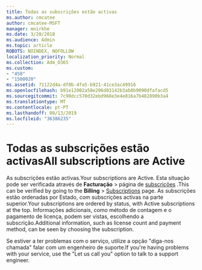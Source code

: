 ```yaml
---
title: Todas as subscrições estão activas
ms.author: cmcatee
author: cmcatee-MSFT
manager: mnirkhe
ms.date: 3/20/2018
ms.audience: Admin
ms.topic: article
ROBOTS: NOINDEX, NOFOLLOW
localization_priority: Normal
ms.collection: Adm_O365
ms.custom:
- "458"
- "1500020"
ms.assetid: 71122d4a-df0b-4fa5-b921-41ce3ac49916
ms.openlocfilehash: b91e12002a58e206d03142b3ab8b9090dfafacd5
ms.sourcegitcommit: 7c90dcc570d32ebd968e3e4e816a7b482890b3a4
ms.translationtype: MT
ms.contentlocale: pt-PT
ms.lasthandoff: 08/13/2019
ms.locfileid: "36386235"
---
```

# <a name="all-subscriptions-are-active"></a><span data-ttu-id="f132d-102">Todas as subscrições estão activas</span><span class="sxs-lookup"><span data-stu-id="f132d-102">All subscriptions are Active</span></span>

<span data-ttu-id="f132d-103">As subscrições estão activas.</span><span class="sxs-lookup"><span data-stu-id="f132d-103">Your subscriptions are Active.</span></span> <span data-ttu-id="f132d-104">Esta situação pode ser verificada através de **Facturação** \> página de [subscrições](https://go.microsoft.com/fwlink/p/?linkid=842054) .</span><span class="sxs-lookup"><span data-stu-id="f132d-104">This can be verified by going to the **Billing** \> [Subscriptions](https://go.microsoft.com/fwlink/p/?linkid=842054) page.</span></span> <span data-ttu-id="f132d-105">As subscrições estão ordenadas por Estado, com subscrições activas na parte superior.</span><span class="sxs-lookup"><span data-stu-id="f132d-105">Your subscriptions are ordered by status, with Active subscriptions at the top.</span></span> <span data-ttu-id="f132d-106">Informações adicionais, como método de contagem e o pagamento de licença, podem ser vistas, escolhendo a subscrição.</span><span class="sxs-lookup"><span data-stu-id="f132d-106">Additional information, such as license count and payment method, can be seen by choosing the subscription.</span></span>
  
<span data-ttu-id="f132d-107">Se estiver a ter problemas com o serviço, utilize a opção "diga-nos chamada" falar com um engenheiro de suporte.</span><span class="sxs-lookup"><span data-stu-id="f132d-107">If you're having problems with your service, use the "Let us call you" option to talk to a support engineer.</span></span>